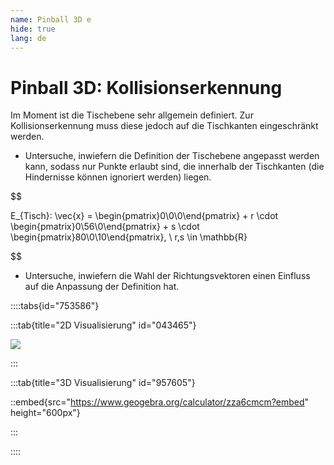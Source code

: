 ```yaml
---
name: Pinball 3D e
hide: true
lang: de
---
```


# Pinball 3D: Kollisionserkennung

Im Moment ist die Tischebene sehr allgemein definiert. Zur Kollisionserkennung muss diese jedoch auf die Tischkanten eingeschränkt werden.

- Untersuche, inwiefern die Definition der Tischebene angepasst werden kann, sodass nur Punkte erlaubt sind, die innerhalb der Tischkanten (die Hindernisse können ignoriert werden) liegen.

$$

E_{Tisch}: \vec{x} = \begin{pmatrix}0\\0\\0\end{pmatrix} + r \cdot \begin{pmatrix}0\\56\\0\end{pmatrix} + s \cdot \begin{pmatrix}80\\0\\10\end{pmatrix}, \ r,s \in \mathbb{R}

$$

- Untersuche, inwiefern die Wahl der Richtungsvektoren einen Einfluss auf die Anpassung der Definition hat.

::::tabs{id="753586"}

:::tab{title="2D Visualisierung" id="043465"}

![](/assets/oberstufe/analytische-geometrie/parameterform-von-ebenen/pinball3d-beschränkt.png)

:::

:::tab{title="3D Visualisierung" id="957605"}

::embed{src="https://www.geogebra.org/calculator/zza6cmcm?embed" height="600px"}

:::

::::
